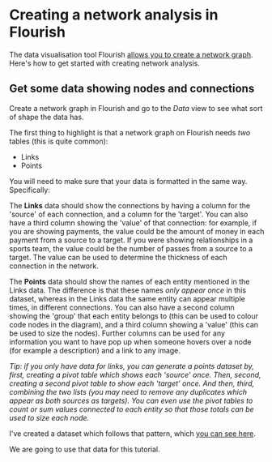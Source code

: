 # Creating a network analysis in Flourish

The data visualisation tool Flourish [allows you to create a network graph](https://app.flourish.studio/@flourish/network-graph). Here's how to get started with creating network analysis.

## Get some data showing nodes and connections

Create a network graph in Flourish and go to the *Data* view to see what sort of shape the data has.

The first thing to highlight is that a network graph on Flourish needs *two* tables (this is quite common):

* Links
* Points

You will need to make sure that your data is formatted in the same way. Specifically:

The **Links** data should show the connections by having a column for the 'source' of each connection, and a column for the 'target'. You can also have a third column showing the 'value' of that connection: for example, if you are showing payments, the value could be the amount of money in each payment from a source to a target. If you were showing relationships in a sports team, the value could be the number of passes from a source to a target. The value can be used to determine the thickness of each connection in the network.

The **Points** data should show the names of each entity mentioned in the Links data. The difference is that these names *only appear once* in this dataset, whereas in the Links data the same entity can appear multiple times, in different connections. You can also have a second column showing the 'group' that each entity belongs to (this can be used to colour code nodes in the diagram), and a third column showing a 'value' (this can be used to size the nodes). Further columns can be used for any information you want to have pop up when someone hovers over a node (for example a description) and a link to any image.

*Tip: if you only have data for links, you can generate a points dataset by, first, creating a pivot table which shows each 'source' once. Then, second, creating a second pivot table to show each 'target' once. And then, third, combining the two lists (you may need to remove any duplicates which appear as both sources as targets). You can even use the pivot tables to count or sum values connected to each entity so that those totals can be used to size each node.*

I've created a dataset which follows that pattern, which [you can see here](https://docs.google.com/spreadsheets/d/e/2PACX-1vSznt7Jqd0R6FgCxSIpwa55e9LwxOOFX6XkwEU5UXLqoNDR808zw4U5Rp-sp2IIBwjL1WFDkc6s3SlO/pubhtml).

We are going to use that data for this tutorial.

